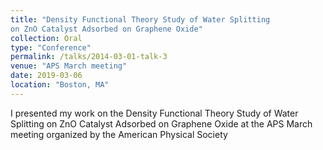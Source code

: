 ```yaml
---
title: "Density Functional Theory Study of Water Splitting
on ZnO Catalyst Adsorbed on Graphene Oxide"
collection: Oral
type: "Conference"
permalink: /talks/2014-03-01-talk-3
venue: "APS March meeting"
date: 2019-03-06
location: "Boston, MA"
---
```


I presented my work on the Density Functional Theory Study of Water Splitting
on ZnO Catalyst Adsorbed on Graphene Oxide at the APS March meeting organized by the American Physical Society
